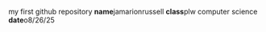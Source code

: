 my first github repository
**name**jamarionrussell 
**class**plw computer science 
**date**o8/26/25




